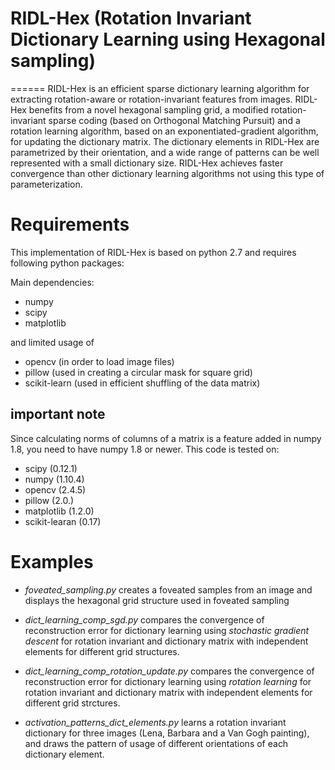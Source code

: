# RIDL-Hex (Rotation Invariant Dictionary Learning using Hexagonal sampling)
======
RIDL-Hex is an efficient sparse dictionary learning algorithm for extracting rotation-aware or rotation-invariant features from images.
RIDL-Hex benefits from a novel hexagonal sampling grid, a modified rotation-invariant sparse coding (based on  Orthogonal Matching Pursuit) and a rotation learning algorithm, based on an exponentiated-gradient algorithm, for updating the dictionary matrix. 
The dictionary elements in RIDL-Hex are parametrized by their orientation, and a wide range of patterns can be well represented with a small dictionary size. RIDL-Hex achieves faster convergence than other dictionary learning algorithms not using this type of parameterization. 


Requirements
======
This implementation of RIDL-Hex is based on python 2.7 and requires following python packages:

Main dependencies:
- numpy 
- scipy 
- matplotlib

and limited usage of 
- opencv (in order to load image files)
- pillow (used in creating a circular mask for square grid)
- scikit-learn (used in efficient shuffling of the data matrix)


important note
-------
Since calculating norms of columns of a matrix is a feature added in numpy 1.8, you need to have numpy 1.8 or newer. 
This code is tested on:
 
- scipy (0.12.1)
- numpy (1.10.4)
- opencv (2.4.5)
- pillow (2.0.)
- matplotlib (1.2.0)
- scikit-learan (0.17)


Examples
======


*  *foveated_sampling.py* creates a foveated samples from an image and displays the hexagonal grid structure used in foveated sampling

*  *dict_learning_comp_sgd.py* compares the convergence of reconstruction error for dictionary learning using *stochastic gradient descent* for rotation invariant and dictionary matrix with independent elements for different grid structures.

* *dict_learning_comp_rotation_update.py* compares the convergence of reconstruction error for dictionary learning using *rotation learning* for rotation invariant and dictionary matrix with independent elements for different grid strctures.

* *activation_patterns_dict_elements.py* learns a rotation invariant dictionary for three images (Lena, Barbara and a Van Gogh painting), and draws the pattern of usage of different orientations of each dictionary element.


